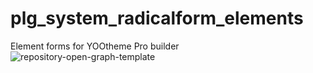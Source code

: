 # plg_system_radicalform_elements
Element forms for YOOtheme Pro builder
![repository-open-graph-template](https://user-images.githubusercontent.com/3103677/111162854-96c10280-85ad-11eb-8e6e-c47de4cb4020.jpg)
